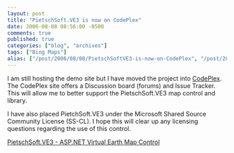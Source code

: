 ```yaml
---
layout: post
title: "PietschSoft.VE3 is now on CodePlex"
date: 2006-08-08 08:56:00 -0500
comments: true
published: true
categories: ["blog", "archives"]
tags: ["Bing Maps"]
alias: ["/post/2006/08/08/PietschSoftVE3-is-now-on-CodePlex", "/post/2006/08/08/pietschsoftve3-is-now-on-codeplex"]
---
```

<!-- more -->
<p>
I am still hosting the demo site but I have moved the project into <a href="http://www.codeplex.com/pietschsoftve3">CodePlex</a>. The CodePlex site offers a Discussion board (forums) and Issue Tracker. This will allow me to better support the PietschSoft.VE3 map control and library.
</p>
<p>
I have also placed PietchSoft.VE3 under the Microsoft Shared Source Community License (SS-CL). I hope this will clear up any licensing questions regarding the use of this control.
</p>
<p>
<a href="http://simplovation.com/Page/WebMapsVE.aspx">PietschSoft.VE3 - ASP.NET Virtual Earth Map Control</a>
</p>
